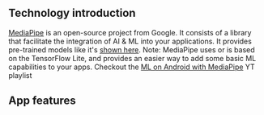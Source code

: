 ## Technology introduction
[MediaPipe](https://github.com/google/mediapipe) is an open-source project from Google. It consists of a library that facilitate the integration of AI & ML into your applications. It provides pre-trained models like it's [shown here](https://mediapipe-studio.webapps.google.com/home). Note: MediaPipe uses or is based on the TensorFlow Lite, and provides an easier way to add some basic ML capabilities to your apps. Checkout the [ML on Android with MediaPipe](https://www.youtube.com/playlist?list=PLOU2XLYxmsILZnKn6Erxdyhxmc3fxyitP) YT playlist

## App features



